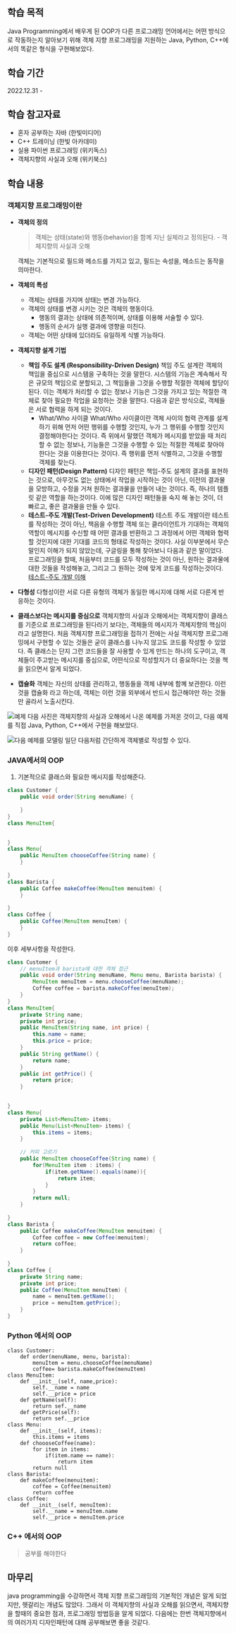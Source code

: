 ## 학습 목적

Java Programming에서 배우게 된 OOP가 다른 프로그래밍 언어에서는 어떤 방식으로 작동하는지 알아보기 위해 객체 지향 프로그래밍을 지원하는 Java, Python, C++에서의 똑같은 형식을 구현해보았다.

## 학습 기간

2022.12.31 - 

## 학습 참고자료

- 혼자 공부하는 자바 (한빛미디어)
- C++ 트레이닝 (한빛 아카데미)
- 실용 파이썬 프로그래밍 (위키독스)
- 객체지향의 사실과 오해 (위키북스)

## 학습 내용

### 객체지향 프로그래밍이란

- **객체의 정의**
    
    > 객체는 상태(state)와 행동(behavior)을 함께 지닌 실체라고 정의된다. - 객체지향의 사실과 오해
    > 
    
    객체는 기본적으로 필드와 메소드를 가지고 있고, 필드는 속성을, 메소드는 동작을 의마한다.
    
- **객체의 특성**
    - 객체는 상태를 가지며 상태는 변경 가능하다.
    - 객체의 상태를 변경 시키는 것은 객체의 행동이다.
        - 행동의 결과는 상태에 의존적이며, 상태를 이용해 서술할 수 있다.
        - 행동의 순서가 실행 결과에 영향을 미친다.
    - 객체는 어떤 상태에 있더라도 유일하게 식별 가능하다.
- **객체지향 설계 기법**
    - **책임 주도 설계 (Responsibility-Driven Design)**
		책임 주도 설계란 객체의 책임을 중심으로 시스템을 구축하는 것을 말한다.
		시스템의 기능은 계속해서 작은 규모의 책임으로 분할되고, 그 책임들을 그것을 수행할 			적절한 객체에 할당이 된다.  이는 객체가 처리할 수 없는 정보나 기능은 그것을 가지고 		 있는 적절한 객체로 찾아 필요한 작업을 요청하는 것을 말한다. 
       	다음과 같은 방식으로, 객체들은 서로 협력을 하게 되는 것이다. 
        - What/Who 사이클
        What/Who 사이클이란 객체 사이의 협력 관계를 설계하기 위해 먼저 어떤 행위를 수행할 것인지, 누가 그 행위를 수행할 것인지 결정해야한다는 것이다. 즉 위에서 말했던 객체가 메시지를 받았을 때 처리할 수 없는 정보나, 기능들은 그것을 수행할 수 있는 적절한 객체로 찾아야한다는 것을 이용한다는 것이다. 즉 행위를 먼저 식별하고, 그것을 수행할 객체를 찾는다. 
    - **디자인 패턴(Design Pattern)**
    디자인 패턴은 책임-주도 설계의 결과를 표현하는 것으로, 아무것도 없는 상태에서 작업을 시작하는 것이 아닌, 이전의 결과물을 모방하고, 수정을 거쳐 원하는 결과물을 만들어 내는 것이다. 
    즉, 하나의 템플릿 같은 역할을 하는것이다. 이에 많은 디자인 패턴들을 숙지 해 놓는 것이, 더 빠르고, 좋은 결과물을 만들 수 있다.
    - **테스트-주도 개발(Test-Driven Development)**
    테스트 주도 개발이란 테스트를 작성하는 것이 아닌, 책음을 수행할 객체 또는 클라이언트가 기대하는 객체의 역할이 메시지를 수신할 때 어떤 결과를 반환하고 그 과정에서 어떤 객체와 협력할 것인지에 대한 기대를 코드의 형태로 작성하는 것이다.
    사실 이부분에서 무슨 말인지 이해가 되지 않았는데, 구글링을 통해 찾아보니 다음과 같은 말이었다. 프로그래밍을 할때, 처음부터 코드를 모두 작성하는 것이 아닌, 원하는 결과물에 대한 것들을 작성해놓고, 그리고 그 원하는 것에 맞게 코드를 작성하는것이다.
    [테스트-주도 개발 이해](http://clipsoft.co.kr/wp/blog/tddtest-driven-development-%EB%B0%A9%EB%B2%95%EB%A1%A0/)
- **다형성**
다형성이란 서로 다른 유형의 객체가 동일한 메시지에 대해 서로 다른게 반응하는 것이다.
- **클래스보다는 메시지를 중심으로**
객체지향의 사실과 오해에서는 객체지향이 클래스를 기준으로 프로그래밍을 된다라기 보다는, 객체들의 메시지가 객체지향의 핵심이라고 설명한다. 
처음 객체지향 프로그래밍을 접하기 전에는 사실 객체지향 프로그래밍에서 구현할 수 있는 것들은 굳이 클래스를 나누지 않고도 코드를 작성할 수 있었다. 즉 클래스는 단지 그런 코드들을 잘 사용할 수 있게 만드는 하나의 도구이고, 객체들이 주고받는 메시지를 중심으로, 어떤식으로 작성할지가 더 중요하다는 것을 책을 읽으면서 알게 되었다.
- **캡슐화**
객체는 자신의 상태를 관리하고, 행동들을 객체 내부에 함꼐 보관한다. 이런 것을 캡슐화 라고 하는데, 객체는 이런 것을 외부에서 반드시 접근해야만 하는 것들만 골라서 노출시킨다. 

![예제](https://velog.velcdn.com/images/jinhuyk/post/9fddc424-6f72-44b8-bece-ef0c124cd056/image.png)
다음 사진은 객체지향의 사실과 오해에서 나온 예제를 가져온 것이고, 다음 예제를 직접 Java, Python, C++에서 구현을 해보았다.

![다음 예제를 모델링](https://velog.velcdn.com/images/jinhuyk/post/21b7f553-2cf1-47ad-a916-811da671153a/image.png)
일단 다음처럼 간단하게 객체별로 작성할 수 있다. 
### JAVA에서의 OOP
1. 기본적으로 클래스와 필요한 메시지를 작성해준다.
```java
class Customer {
	public void order(String menuName) {
		
	}
}
class MenuItem{

	
}
class Menu{
	public MenuItem chooseCoffee(String name) {
	}
	
}
class Barista {
	public Coffee makeCoffee(MenuItem menuitem) {
	}
	
}
class Coffee {
	public Coffee(MenuItem menuItem) {
	}
}

```
이후 세부사항을 작성한다.
```java
class Customer {
	// menuItem과 barista에 대한 객체 접근
	public void order(String menuName, Menu menu, Barista barista) {
		MenuItem menuItem = menu.chooseCoffee(menuName);
		Coffee coffee = barista.makeCoffee(menuItem);
	}
}
class MenuItem{
	private String name;
	private int price;
	public MenuItem(String name, int price) {
		this.name = name;
		this.price = price;
	}
	public String getName() {
		return name;
	}
	public int getPrice() {
		return price;
	}

	
}
class Menu{
	private List<MenuItem> items;
	public Menu(List<MenuItem> items) {
		this.items = items;
	}
	
	// 커피 고르기
	public MenuItem chooseCoffee(String name) {
		for(MenuItem item : items) {
			if(item.getName().equals(name)){
				return item;
			}
		}
		return null;
	}
	
}
class Barista {
	public Coffee makeCoffee(MenuItem menuitem) {
		Coffee coffee = new Coffee(menuitem);
		return coffee;
	}
	
}
class Coffee {
	private String name;
	private int price;
	public Coffee(MenuItem menuItem) {
		name = menuItem.getName();
		price = menuItem.getPrice();
	}
}
```
### Python 에서의 OOP
```
class Customer:
    def order(menuName, menu, barista):
        menuItem = menu.chooseCoffee(menuName)
        coffee= barista.makeCoffee(menuItem)
class MenuItem:
    def __init__(self, name,price):
        self.__name = name
        self.__price = price
    def getName(self):
        return sef.__name
    def getPrice(self):
        return sef.__price
class Menu:
    def __init__(self, items):
        this.items = items
    def choooseCoffee(name):
        for item in items:
            if(item.name == name):
                return item
        return null
class Barista:
    def makeCoffee(menuitem):
        coffee = Coffee(menuitem)
        return coffee
class Coffee:
    def __init__(self, menuItem):
        self.__name = menuItem.name
        self.__price = menuItem.price
```
### C++ 에서의 OOP
> 공부를 해야한다

## 마무리
java programming을 수강하면서 객체 지향 프로그래밍의 기본적인 개념은 알게 되었지만, 헷갈리는 개념도 많았다. 그래서 이 객체지향의 사실과 오해를 읽으면서, 객체지향을 할때의 중요한 점과, 프로그래밍 방법등을 알게 되었다. 
다음에는 한번 객체지향에서의 여러가지 디자인패턴에 대해 공부해보면 좋을 것같다.